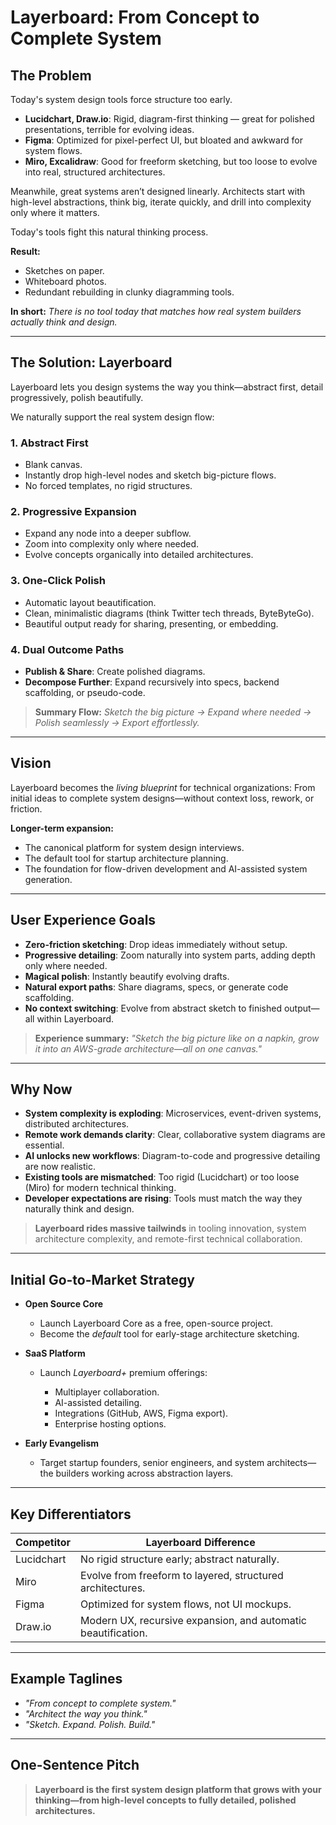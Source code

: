 # Layerboard: From Concept to Complete System

## The Problem

Today's system design tools force structure too early.

* **Lucidchart, Draw\.io**: Rigid, diagram-first thinking — great for polished presentations, terrible for evolving ideas.
* **Figma**: Optimized for pixel-perfect UI, but bloated and awkward for system flows.
* **Miro, Excalidraw**: Good for freeform sketching, but too loose to evolve into real, structured architectures.

Meanwhile, great systems aren’t designed linearly.
Architects start with high-level abstractions, think big, iterate quickly, and drill into complexity only where it matters.

Today's tools fight this natural thinking process.

**Result:**

* Sketches on paper.
* Whiteboard photos.
* Redundant rebuilding in clunky diagramming tools.

**In short:**
*There is no tool today that matches how real system builders actually think and design.*

---

## The Solution: Layerboard

Layerboard lets you design systems the way you think—abstract first, detail progressively, polish beautifully.

We naturally support the real system design flow:

### 1. Abstract First

* Blank canvas.
* Instantly drop high-level nodes and sketch big-picture flows.
* No forced templates, no rigid structures.

### 2. Progressive Expansion

* Expand any node into a deeper subflow.
* Zoom into complexity only where needed.
* Evolve concepts organically into detailed architectures.

### 3. One-Click Polish

* Automatic layout beautification.
* Clean, minimalistic diagrams (think Twitter tech threads, ByteByteGo).
* Beautiful output ready for sharing, presenting, or embedding.

### 4. Dual Outcome Paths

* **Publish & Share**: Create polished diagrams.
* **Decompose Further**: Expand recursively into specs, backend scaffolding, or pseudo-code.

> **Summary Flow:**
> *Sketch the big picture → Expand where needed → Polish seamlessly → Export effortlessly.*

---

## Vision

Layerboard becomes the *living blueprint* for technical organizations:
From initial ideas to complete system designs—without context loss, rework, or friction.

**Longer-term expansion:**

* The canonical platform for system design interviews.
* The default tool for startup architecture planning.
* The foundation for flow-driven development and AI-assisted system generation.

---

## User Experience Goals

* **Zero-friction sketching**: Drop ideas immediately without setup.
* **Progressive detailing**: Zoom naturally into system parts, adding depth only where needed.
* **Magical polish**: Instantly beautify evolving drafts.
* **Natural export paths**: Share diagrams, specs, or generate code scaffolding.
* **No context switching**: Evolve from abstract sketch to finished output—all within Layerboard.

> **Experience summary:**
> *"Sketch the big picture like on a napkin, grow it into an AWS-grade architecture—all on one canvas."*

---

## Why Now

* **System complexity is exploding**: Microservices, event-driven systems, distributed architectures.
* **Remote work demands clarity**: Clear, collaborative system diagrams are essential.
* **AI unlocks new workflows**: Diagram-to-code and progressive detailing are now realistic.
* **Existing tools are mismatched**: Too rigid (Lucidchart) or too loose (Miro) for modern technical thinking.
* **Developer expectations are rising**: Tools must match the way they naturally think and design.

> **Layerboard rides massive tailwinds** in tooling innovation, system architecture complexity, and remote-first technical collaboration.

---

## Initial Go-to-Market Strategy

* **Open Source Core**

  * Launch Layerboard Core as a free, open-source project.
  * Become the *default* tool for early-stage architecture sketching.

* **SaaS Platform**

  * Launch *Layerboard+* premium offerings:

    * Multiplayer collaboration.
    * AI-assisted detailing.
    * Integrations (GitHub, AWS, Figma export).
    * Enterprise hosting options.

* **Early Evangelism**

  * Target startup founders, senior engineers, and system architects—the builders working across abstraction layers.

---

## Key Differentiators

| Competitor | Layerboard Difference                                         |
| ---------- | ------------------------------------------------------------- |
| Lucidchart | No rigid structure early; abstract naturally.                 |
| Miro       | Evolve from freeform to layered, structured architectures.    |
| Figma      | Optimized for system flows, not UI mockups.                   |
| Draw\.io   | Modern UX, recursive expansion, and automatic beautification. |

---

## Example Taglines

* *"From concept to complete system."*
* *"Architect the way you think."*
* *"Sketch. Expand. Polish. Build."*

---

## One-Sentence Pitch

> **Layerboard is the first system design platform that grows with your thinking—from high-level concepts to fully detailed, polished architectures.**
